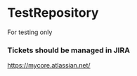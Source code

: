 # TestRepository
For testing only

### Tickets should be managed in JIRA
https://mycore.atlassian.net/
